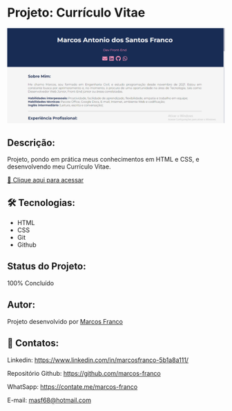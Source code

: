 #   Projeto: Currículo Vitae

![preview](./preview1.png)

## Descrição:
Projeto, pondo em prática meus conhecimentos em HTML e CSS, e desenvolvendo meu Currículo Vitae.


[🔗 Clique aqui para acessar](https://marcos-franco.github.io/curriculum-vitae-marcosfranco/)


## 🛠 Tecnologias:
- HTML
- CSS
- Git
- Github

## Status do Projeto:
100% Concluído

## Autor:
Projeto desenvolvido por [Marcos Franco](https://www.linkedin.com/in/marcosfranco-5b1a8a111/)

## 💛 Contatos:

Linkedin: https://www.linkedin.com/in/marcosfranco-5b1a8a111/

Repositório Github: https://github.com/marcos-franco

WhatSapp: https://contate.me/marcos-franco

E-mail: masf68@hotmail.com
